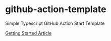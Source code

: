 # github-action-template
Simple Typescript GitHub Action Start Template


[Getting Started Article](https://notiz.dev/blog/build-and-publish-your-first-github-action)




